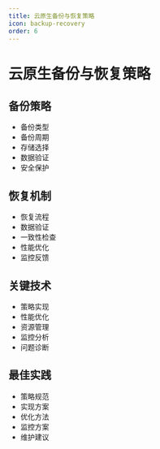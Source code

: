 ```yaml
---
title: 云原生备份与恢复策略
icon: backup-recovery
order: 6
---
```


# 云原生备份与恢复策略

## 备份策略
- 备份类型
- 备份周期
- 存储选择
- 数据验证
- 安全保护

## 恢复机制
- 恢复流程
- 数据验证
- 一致性检查
- 性能优化
- 监控反馈

## 关键技术
- 策略实现
- 性能优化
- 资源管理
- 监控分析
- 问题诊断

## 最佳实践
- 策略规范
- 实现方案
- 优化方法
- 监控方案
- 维护建议
